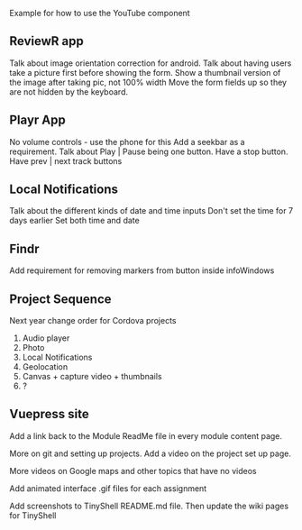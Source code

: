 Example for how to use the YouTube component

<YouTube 
  title="Name of Video"
  url="https://www.youtube.com/watch?v=KlXSNRswgBU"
/>

## ReviewR app

Talk about image orientation correction for android.
Talk about having users take a picture first before showing the form.
Show a thumbnail version of the image after taking pic, not 100% width
Move the form fields up so they are not hidden by the keyboard.

## Playr App

No volume controls - use the phone for this
Add a seekbar as a requirement.
Talk about Play | Pause being one button.
Have a stop button.
Have prev | next track buttons

## Local Notifications

Talk about the different kinds of date and time inputs
Don't set the time for 7 days earlier
Set both time and date

## Findr

Add requirement for removing markers from button inside infoWindows

## Project Sequence

Next year change order for Cordova projects

1. Audio player
2. Photo
3. Local Notifications
4. Geolocation
5. Canvas + capture video + thumbnails
6. ?

## Vuepress site

Add a link back to the Module ReadMe file in every module content page.

More on git and setting up projects. Add a video on the project set up page.

More videos on Google maps and other topics that have no videos

Add animated interface .gif files for each assignment

Add screenshots to TinyShell README.md file. Then update the wiki pages for TinyShell
